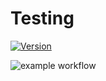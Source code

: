 # Testing

[![Version](https://img.shields.io/badge/version-v0.0.0-blue.svg?style=flat&logo=java)](https://github.com/your-username/your-repository)

![example workflow](https://github.com/github/docs/actions/workflows/updateBadge.yml/badge.svg)
<!-- Other content of your README file goes here -->
